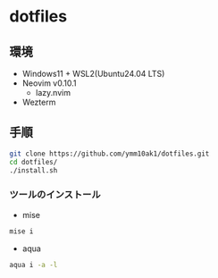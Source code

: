 # dotfiles

## 環境

- Windows11 + WSL2(Ubuntu24.04 LTS)
- Neovim v0.10.1
  - lazy.nvim
- Wezterm

## 手順

```sh
git clone https://github.com/ymm10ak1/dotfiles.git
cd dotfiles/
./install.sh
```

### ツールのインストール

- mise

```sh
mise i
```

- aqua

```sh
aqua i -a -l
```
